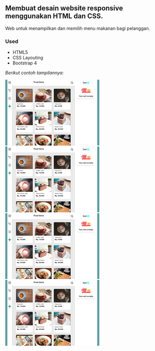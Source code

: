 ## Membuat desain website responsive menggunakan HTML dan CSS.
Web untuk menampilkan dan memilih menu makanan bagi pelanggan.


### Used
* HTML5
* CSS Layouting
* Bootstrap 4


<i>Berikut contoh tampilannya:</i>

![Large + device](https://github.com/atiakhairunican/Devops-Engineer/blob/main/Membuat%20web%20desain%20menggunakan%20HTML%20CSS/img/cth1.png)
![Medium device](https://github.com/atiakhairunican/Devops-Engineer/blob/main/Membuat%20web%20desain%20menggunakan%20HTML%20CSS/img/cth1.png)
![Small device](https://github.com/atiakhairunican/Devops-Engineer/blob/main/Membuat%20web%20desain%20menggunakan%20HTML%20CSS/img/cth1.png)
![Overlay](https://github.com/atiakhairunican/Devops-Engineer/blob/main/Membuat%20web%20desain%20menggunakan%20HTML%20CSS/img/cth1.png)
